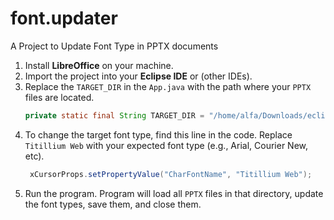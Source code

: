 # font.updater
A Project to Update Font Type in PPTX documents 

1. Install **LibreOffice** on your machine.
2. Import the project into your **Eclipse IDE** or (other IDEs).
3. Replace the `TARGET_DIR` in the `App.java` with the path where your `PPTX` files are located.
	```Java
    private static final String TARGET_DIR = "/home/alfa/Downloads/eclipse/workspace/Test/";
    ```
4. To change the target font type, find this line in the code. Replace `Titillium Web` with your expected font type (e.g., Arial, Courier New, etc). 
   ```Java
    xCursorProps.setPropertyValue("CharFontName", "Titillium Web");
   ```
5. Run the program. Program will load all `PPTX` files in that directory, update the font types, save them, and close them.
